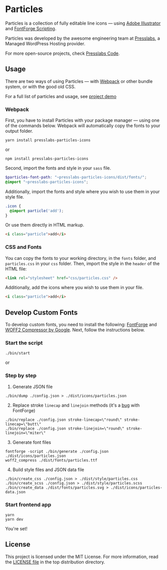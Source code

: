 # Particles

Particles is a collection of fully editable line icons — using [Adobe Illustrator](https://www.adobe.com/products/illustrator.html) and [FontForge Scripting](https://fontforge.github.io/scripting.html).

Particles was developed by the awesome engineering team at [Presslabs](https://www.presslabs.com/), 
a Managed WordPress Hosting provider.

For more open-source projects, check [Presslabs Code](https://www.presslabs.org/). 

## Usage
There are two ways of using Particles — with [Webpack](https://webpack.js.org/) or other bundle system, or with the good old CSS.

For a full list of particles and usage, see [project demo](https://www.presslabs.org/particles/)

### Webpack
First, you have to install Particles with your package manager — using one of the commands below. Webpack will automatically copy the fonts to your output folder. 

```
yarn install presslabs-particles-icons
```
or
```
npm install presslabs-particles-icons
```

Second, import the fonts and style in your `sass` file. 
```scss
$particles-font-path: "~presslabs-particles-icons/dist/fonts/";
@import "~presslabs-particles-icons";
```

Additionally, import the fonts and style where you wish to use them in your style file.  

```scss
.icon {
  @import particle('add');
}
```
Or use them directly in HTML markup.
```html
<i class="particle">add</i>
```

### CSS and Fonts
You can copy the fonts to your working directory, in the `fonts` folder, and  `particles.css` in your `css` folder. Then, import the style in the `header` of the HTML file:
```html
<link rel="stylesheet" href="css/particles.css" />
```

Additionally, add the icons where you wish to use them in your file.
```html
<i class="particle">add</i>
```

## Develop Custom Fonts

To develop custom fonts, you need to install the following: [FontForge](http://fontforge.github.io) and [WOFF2 Compressor by Google](https://github.com/google/woff2). Next, follow the instructions below. 


### Start the script
```
./bin/start
```

or

### Step by step

1. Generate JSON file
```
./bin/dump ./config.json > ./dist/icons/particles.json
```

2. Replace stroke `linecap` and `linejoin` methods (it's a [bug](https://github.com/fontforge/fontforge/issues/2007) with FontForge)
```
./bin/replace ./config.json stroke-linecap=\"round\" stroke-linecap=\"butt\"
./bin/replace ./config.json stroke-linejoin=\"round\" stroke-linejoin=\"miter\"
```

3. Generate font files
```
fontforge -script ./bin/generate ./config.json ./dist/icons/particles.json
woff2_compress ./dist/fonts/particles.ttf
```

4. Build style files and JSON data file
```
./bin/create_css ./config.json > ./dist/style/particles.css
./bin/create_scss ./config.json > ./dist/style/particles.scss
./bin/create_data ./dist/fonts/particles.svg > ./dist/icons/particles-data.json
```

### Start frontend app

```
yarn
yarn dev
```

You're set! 

## License

This project is licensed under the MIT License. For more information, read the [LICENSE file](LICENSE-MIT) in the
top distribution directory.
